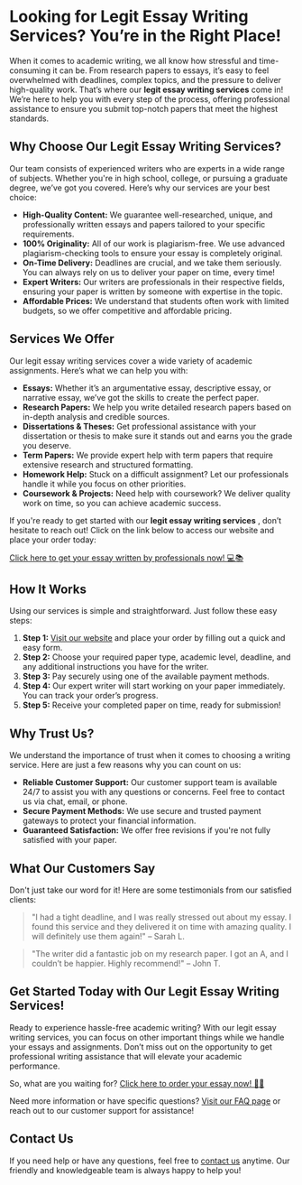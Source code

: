 # Looking for Legit Essay Writing Services? You’re in the Right Place!

When it comes to academic writing, we all know how stressful and time-consuming it can be. From research papers to essays, it’s easy to feel overwhelmed with deadlines, complex topics, and the pressure to deliver high-quality work. That’s where our **legit essay writing services** come in! We’re here to help you with every step of the process, offering professional assistance to ensure you submit top-notch papers that meet the highest standards.

## Why Choose Our Legit Essay Writing Services?

Our team consists of experienced writers who are experts in a wide range of subjects. Whether you're in high school, college, or pursuing a graduate degree, we’ve got you covered. Here’s why our services are your best choice:

- **High-Quality Content:** We guarantee well-researched, unique, and professionally written essays and papers tailored to your specific requirements.
- **100% Originality:** All of our work is plagiarism-free. We use advanced plagiarism-checking tools to ensure your essay is completely original.
- **On-Time Delivery:** Deadlines are crucial, and we take them seriously. You can always rely on us to deliver your paper on time, every time!
- **Expert Writers:** Our writers are professionals in their respective fields, ensuring your paper is written by someone with expertise in the topic.
- **Affordable Prices:** We understand that students often work with limited budgets, so we offer competitive and affordable pricing.

## Services We Offer

Our legit essay writing services cover a wide variety of academic assignments. Here’s what we can help you with:

- **Essays:** Whether it’s an argumentative essay, descriptive essay, or narrative essay, we’ve got the skills to create the perfect paper.
- **Research Papers:** We help you write detailed research papers based on in-depth analysis and credible sources.
- **Dissertations & Theses:** Get professional assistance with your dissertation or thesis to make sure it stands out and earns you the grade you deserve.
- **Term Papers:** We provide expert help with term papers that require extensive research and structured formatting.
- **Homework Help:** Stuck on a difficult assignment? Let our professionals handle it while you focus on other priorities.
- **Coursework & Projects:** Need help with coursework? We deliver quality work on time, so you can achieve academic success.

If you're ready to get started with our **legit essay writing services** , don’t hesitate to reach out! Click on the link below to access our website and place your order today:

[Click here to get your essay written by professionals now! 💻📚](https://tinyurl.com/topessay?keyword=legit+essay+writing+services)

## How It Works

Using our services is simple and straightforward. Just follow these easy steps:

1. **Step 1:** [Visit our website](https://tinyurl.com/topessay?keyword=legit+essay+writing+services) and place your order by filling out a quick and easy form.
2. **Step 2:** Choose your required paper type, academic level, deadline, and any additional instructions you have for the writer.
3. **Step 3:** Pay securely using one of the available payment methods.
4. **Step 4:** Our expert writer will start working on your paper immediately. You can track your order’s progress.
5. **Step 5:** Receive your completed paper on time, ready for submission!

## Why Trust Us?

We understand the importance of trust when it comes to choosing a writing service. Here are just a few reasons why you can count on us:

- **Reliable Customer Support:** Our customer support team is available 24/7 to assist you with any questions or concerns. Feel free to contact us via chat, email, or phone.
- **Secure Payment Methods:** We use secure and trusted payment gateways to protect your financial information.
- **Guaranteed Satisfaction:** We offer free revisions if you're not fully satisfied with your paper.

## What Our Customers Say

Don't just take our word for it! Here are some testimonials from our satisfied clients:

> "I had a tight deadline, and I was really stressed out about my essay. I found this service and they delivered it on time with amazing quality. I will definitely use them again!" – Sarah L.

> "The writer did a fantastic job on my research paper. I got an A, and I couldn’t be happier. Highly recommend!" – John T.

## Get Started Today with Our Legit Essay Writing Services!

Ready to experience hassle-free academic writing? With our legit essay writing services, you can focus on other important things while we handle your essays and assignments. Don’t miss out on the opportunity to get professional writing assistance that will elevate your academic performance.

So, what are you waiting for? [Click here to order your essay now! 🚀✨](https://tinyurl.com/topessay?keyword=legit+essay+writing+services)

Need more information or have specific questions? [Visit our FAQ page](https://tinyurl.com/topessay?keyword=legit+essay+writing+services) or reach out to our customer support for assistance!

## Contact Us

If you need help or have any questions, feel free to [contact us](https://tinyurl.com/topessay?keyword=legit+essay+writing+services) anytime. Our friendly and knowledgeable team is always happy to help you!
